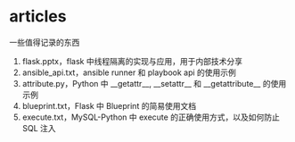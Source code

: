 # articles

一些值得记录的东西

1. flask.pptx，flask 中线程隔离的实现与应用，用于内部技术分享
2. ansible_api.txt，ansible runner 和 playbook api 的使用示例
3. attribute.py，Python 中 \_\_getattr\_\_, \_\_setattr\_\_ 和 \_\_getattribute\_\_ 的使用示例
4. blueprint.txt，Flask 中 Blueprint 的简易使用文档
5. execute.txt，MySQL-Python 中 execute 的正确使用方式，以及如何防止 SQL 注入
